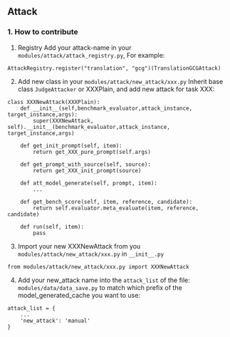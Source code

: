 ## Attack
### 1. How to contribute
1. Registry
Add your attack-name in your `modules/attack/attack_registry.py`, For example:
```
AttackRegistry.register("translation", "gcg")(TranslationGCGAttack)
```
2. Add new class in your `modules/attack/new_attack/xxx.py`
Inherit base class `JudgeAttacker` or XXXPlain, and add new attack for task XXX:
```
class XXXNewAttack(XXXPlain):
    def __init__(self,benchmark_evaluator,attack_instance, target_instance,args):
        super(XXXNewAttack, self).__init__(benchmark_evaluator,attack_instance, target_instance,args)
    
    def get_init_prompt(self, item):
        return get_XXX_pure_prompt(self.args)

    def get_prompt_with_source(self, source):
        return get_XXX_init_prompt(source)
     
    def att_model_generate(self, prompt, item):
        ...
        
    def get_bench_score(self, item, reference, candidate):
        return self.evaluator.meta_evaluate(item, reference, candidate)
    
    def run(self, item):
        pass   
```
3. Import your new XXXNewAttack from you `modules/attack/new_attack/xxx.py` in `__init__.py`
```
from modules/attack/new_attack/xxx.py import XXXNewAttack
```
4. Add your new_attack name into the `attack_list` of the file: `modules/data/data_save.py` to match which prefix of the model_generated_cache you want to use:
```
attack_list = {
    ...
    'new_attack': 'manual'
}
```